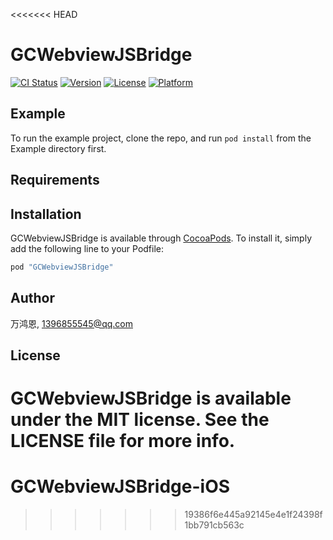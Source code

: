 <<<<<<< HEAD
# GCWebviewJSBridge

[![CI Status](http://img.shields.io/travis/万鸿恩/GCWebviewJSBridge.svg?style=flat)](https://travis-ci.org/万鸿恩/GCWebviewJSBridge)
[![Version](https://img.shields.io/cocoapods/v/GCWebviewJSBridge.svg?style=flat)](http://cocoapods.org/pods/GCWebviewJSBridge)
[![License](https://img.shields.io/cocoapods/l/GCWebviewJSBridge.svg?style=flat)](http://cocoapods.org/pods/GCWebviewJSBridge)
[![Platform](https://img.shields.io/cocoapods/p/GCWebviewJSBridge.svg?style=flat)](http://cocoapods.org/pods/GCWebviewJSBridge)

## Example

To run the example project, clone the repo, and run `pod install` from the Example directory first.

## Requirements

## Installation

GCWebviewJSBridge is available through [CocoaPods](http://cocoapods.org). To install
it, simply add the following line to your Podfile:

```ruby
pod "GCWebviewJSBridge"
```

## Author

万鸿恩, 1396855545@qq.com

## License

GCWebviewJSBridge is available under the MIT license. See the LICENSE file for more info.
=======
# GCWebviewJSBridge-iOS
>>>>>>> 19386f6e445a92145e4e1f24398f1bb791cb563c

